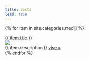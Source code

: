 ```yaml
---
title: Vesti
lead: true
---
```



<link rel="stylesheet" href="http://maxcdn.bootstrapcdn.com/bootstrap/3.3.5/css/bootstrap.min.css">
<script src="https://ajax.googleapis.com/ajax/libs/jquery/1.11.3/jquery.min.js"></script>
<script src="http://maxcdn.bootstrapcdn.com/bootstrap/3.3.5/js/bootstrap.min.js"></script>

{% for item in site.categories.mediji %}
<div class="panel panel-default">
  <div class="panel-body">
<div class="col-md-12">
<a class="text-title-p" href="{{site.baseurl}}{{item.url}}">{{ item.title }}</a>
<div class="form-group">
	<div class="col-md-4 ">
		<img class="img-post-pad" src="{{item.img_url  | prepend: site.baseurl }}">
	</div>
	<div class='col-md-8 textstyle-p'>
		{{ item.description }}  <a href="{{site.baseurl}}{{item.url}}">vise »</a>
	</div> 
</div>
</div>
</div>
</div>
{% endfor %}

